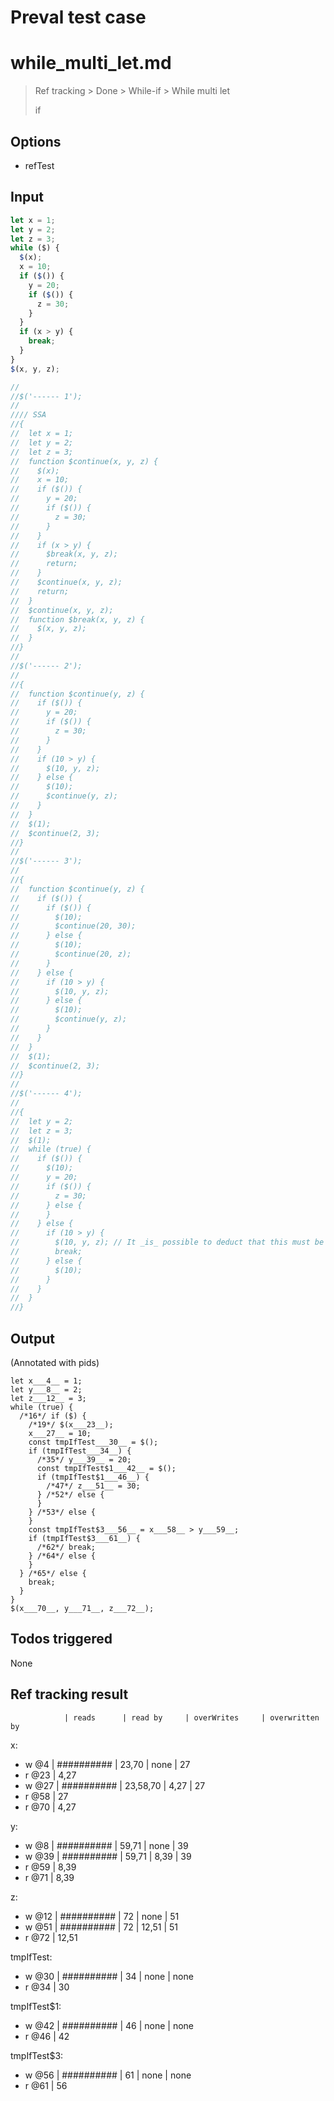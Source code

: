 # Preval test case

# while_multi_let.md

> Ref tracking > Done > While-if > While multi let
>
> if

## Options

- refTest

## Input

`````js filename=intro
let x = 1;
let y = 2;
let z = 3;
while ($) {
  $(x);
  x = 10;
  if ($()) {
    y = 20;
    if ($()) {
      z = 30;
    }
  }
  if (x > y) {
    break;
  }
}
$(x, y, z);

//
//$('------ 1');
//
//// SSA
//{
//  let x = 1;
//  let y = 2;
//  let z = 3;
//  function $continue(x, y, z) {
//    $(x);
//    x = 10;
//    if ($()) {
//      y = 20;
//      if ($()) {
//        z = 30;
//      }
//    }
//    if (x > y) {
//      $break(x, y, z);
//      return;
//    }
//    $continue(x, y, z);
//    return;
//  }
//  $continue(x, y, z);
//  function $break(x, y, z) {
//    $(x, y, z);
//  }
//}
//
//$('------ 2');
//
//{
//  function $continue(y, z) {
//    if ($()) {
//      y = 20;
//      if ($()) {
//        z = 30;
//      }
//    }
//    if (10 > y) {
//      $(10, y, z);
//    } else {
//      $(10);
//      $continue(y, z);
//    }
//  }
//  $(1);
//  $continue(2, 3);
//}
//
//$('------ 3');
//
//{
//  function $continue(y, z) {
//    if ($()) {
//      if ($()) {
//        $(10);
//        $continue(20, 30);
//      } else {
//        $(10);
//        $continue(20, z);
//      }
//    } else {
//      if (10 > y) {
//        $(10, y, z);
//      } else {
//        $(10);
//        $continue(y, z);
//      }
//    }
//  }
//  $(1);
//  $continue(2, 3);
//}
//
//$('------ 4');
//
//{
//  let y = 2;
//  let z = 3;
//  $(1);
//  while (true) {
//    if ($()) {
//      $(10);
//      y = 20;
//      if ($()) {
//        z = 30;
//      } else {
//      }
//    } else {
//      if (10 > y) {
//        $(10, y, z); // It _is_ possible to deduct that this must be $(10, 2, 3) but extremely hard to make that work and then also generic.
//        break;
//      } else {
//        $(10);
//      }
//    }
//  }
//}

`````


## Output

(Annotated with pids)

`````filename=intro
let x___4__ = 1;
let y___8__ = 2;
let z___12__ = 3;
while (true) {
  /*16*/ if ($) {
    /*19*/ $(x___23__);
    x___27__ = 10;
    const tmpIfTest___30__ = $();
    if (tmpIfTest___34__) {
      /*35*/ y___39__ = 20;
      const tmpIfTest$1___42__ = $();
      if (tmpIfTest$1___46__) {
        /*47*/ z___51__ = 30;
      } /*52*/ else {
      }
    } /*53*/ else {
    }
    const tmpIfTest$3___56__ = x___58__ > y___59__;
    if (tmpIfTest$3___61__) {
      /*62*/ break;
    } /*64*/ else {
    }
  } /*65*/ else {
    break;
  }
}
$(x___70__, y___71__, z___72__);
`````


## Todos triggered


None


## Ref tracking result


                | reads      | read by     | overWrites     | overwritten by
x:
  - w @4       | ########## | 23,70       | none           | 27
  - r @23      | 4,27
  - w @27      | ########## | 23,58,70    | 4,27           | 27
  - r @58      | 27
  - r @70      | 4,27

y:
  - w @8       | ########## | 59,71       | none           | 39
  - w @39      | ########## | 59,71       | 8,39           | 39
  - r @59      | 8,39
  - r @71      | 8,39

z:
  - w @12      | ########## | 72          | none           | 51
  - w @51      | ########## | 72          | 12,51          | 51
  - r @72      | 12,51

tmpIfTest:
  - w @30      | ########## | 34          | none           | none
  - r @34      | 30

tmpIfTest$1:
  - w @42       | ########## | 46          | none           | none
  - r @46       | 42

tmpIfTest$3:
  - w @56       | ########## | 61          | none           | none
  - r @61       | 56
